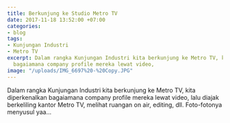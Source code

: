 ```yaml
---
title: Berkunjung ke Studio Metro TV
date: 2017-11-18 13:52:00 +07:00
categories:
- blog
tags:
- Kunjungan Industri
- Metro TV
excerpt: Dalam rangka Kunjungan Industri kita berkunjung ke Metro TV, kita diperkenalkan
  bagaiamana company profile mereka lewat video,
image: "/uploads/IMG_6697%20-%20Copy.JPG"
---
```


Dalam rangka Kunjungan Industri kita berkunjung ke Metro TV, kita diperkenalkan bagaiamana company profile mereka lewat video, lalu diajak berkeliling kantor Metro TV, melihat ruangan on air, editing, dll. Foto-fotonya menyusul yaa...
